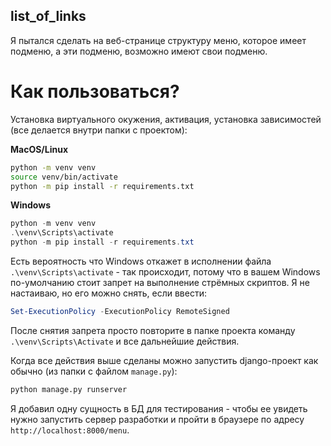 ## list_of_links
Я пытался сделать на веб-странице структуру меню, которое имеет подменю, а эти подменю, возможно имеют свои подменю.

# Как пользоваться? #
Установка виртуального окужения, активация, установка зависимостей (все делается внутри папки с проектом):

**MacOS/Linux**
```Bash
python -m venv venv
source venv/bin/activate
python -m pip install -r requirements.txt
```
**Windows**
```PowerShell
python -m venv venv
.\venv\Scripts\activate
python -m pip install -r requirements.txt
```
Есть вероятность что Windows откажет в исполнении файла `.\venv\Scripts\activate` - так происходит, потому что в вашем Windows по-умолчанию стоит запрет на выполнение стрёмных скриптов. Я не настаиваю, но его можно снять, если ввести:
```PowerShell
Set-ExecutionPolicy -ExecutionPolicy RemoteSigned
```
После снятия запрета просто повторите в папке проекта команду `.\venv\Scripts\Activate` и все дальнейшие действия.

Когда все действия выше сделаны можно запустить django-проект как обычно (из папки с файлом `manage.py`):
```Bash
python manage.py runserver
```
Я добавил одну сущность в БД для тестирования - чтобы ее увидеть нужно запустить сервер разработки и пройти в браузере по адресу `http://localhost:8000/menu`.
